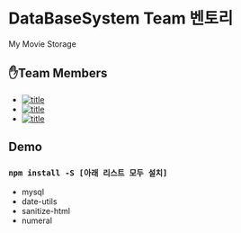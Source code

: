# DataBaseSystem Team 벤토리
My Movie Storage

## ✋Team Members
- [![title](https://img.shields.io/badge/DEVLOPER-권주현-123456)](https://github.com/rnjswngus275)
- [![title](https://img.shields.io/badge/DEVLOPER-오병현-123456)](https://github.com/obh3705)
- [![title](https://img.shields.io/badge/DEVLOPER-윤상은-123456)](https://github.com/Zzangeun)

## Demo


### `npm install -S [아래 리스트 모두 설치]`
* mysql
* date-utils
* sanitize-html
* numeral
